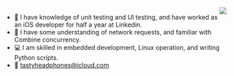 <img align="right" src="https://github-readme-stats.vercel.app/api?username=TastyHeadphones&show_icons=true&icon_color=CE1D2D&text_color=718096&bg_color=00000000&hide_title=true&hide_border=true" />

- 🌱 I have knowledge of unit testing and UI testing, and have worked as an iOS developer for half a year at Linkedin.
- 🤔 I have some understanding of network requests, and familiar with Combine concurrency.
- 💻 I am skilled in embedded development, Linux operation, and writing Python scripts.
- 📧 tastyheadphones@icloud.com
